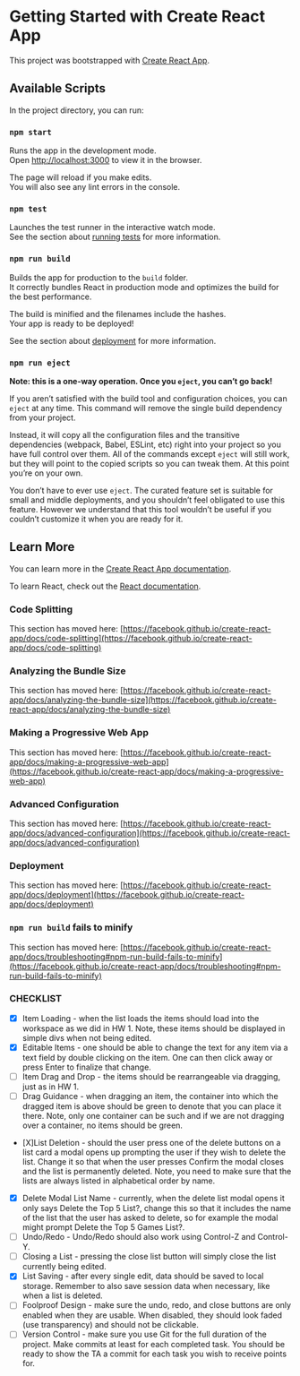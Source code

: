 # Getting Started with Create React App

This project was bootstrapped with [Create React App](https://github.com/facebook/create-react-app).

## Available Scripts

In the project directory, you can run:

### `npm start`

Runs the app in the development mode.\
Open [http://localhost:3000](http://localhost:3000) to view it in the browser.

The page will reload if you make edits.\
You will also see any lint errors in the console.

### `npm test`

Launches the test runner in the interactive watch mode.\
See the section about [running tests](https://facebook.github.io/create-react-app/docs/running-tests) for more information.

### `npm run build`

Builds the app for production to the `build` folder.\
It correctly bundles React in production mode and optimizes the build for the best performance.

The build is minified and the filenames include the hashes.\
Your app is ready to be deployed!

See the section about [deployment](https://facebook.github.io/create-react-app/docs/deployment) for more information.

### `npm run eject`

**Note: this is a one-way operation. Once you `eject`, you can’t go back!**

If you aren’t satisfied with the build tool and configuration choices, you can `eject` at any time. This command will remove the single build dependency from your project.

Instead, it will copy all the configuration files and the transitive dependencies (webpack, Babel, ESLint, etc) right into your project so you have full control over them. All of the commands except `eject` will still work, but they will point to the copied scripts so you can tweak them. At this point you’re on your own.

You don’t have to ever use `eject`. The curated feature set is suitable for small and middle deployments, and you shouldn’t feel obligated to use this feature. However we understand that this tool wouldn’t be useful if you couldn’t customize it when you are ready for it.

## Learn More

You can learn more in the [Create React App documentation](https://facebook.github.io/create-react-app/docs/getting-started).

To learn React, check out the [React documentation](https://reactjs.org/).

### Code Splitting

This section has moved here: [https://facebook.github.io/create-react-app/docs/code-splitting](https://facebook.github.io/create-react-app/docs/code-splitting)

### Analyzing the Bundle Size

This section has moved here: [https://facebook.github.io/create-react-app/docs/analyzing-the-bundle-size](https://facebook.github.io/create-react-app/docs/analyzing-the-bundle-size)

### Making a Progressive Web App

This section has moved here: [https://facebook.github.io/create-react-app/docs/making-a-progressive-web-app](https://facebook.github.io/create-react-app/docs/making-a-progressive-web-app)

### Advanced Configuration

This section has moved here: [https://facebook.github.io/create-react-app/docs/advanced-configuration](https://facebook.github.io/create-react-app/docs/advanced-configuration)

### Deployment

This section has moved here: [https://facebook.github.io/create-react-app/docs/deployment](https://facebook.github.io/create-react-app/docs/deployment)

### `npm run build` fails to minify

This section has moved here: [https://facebook.github.io/create-react-app/docs/troubleshooting#npm-run-build-fails-to-minify](https://facebook.github.io/create-react-app/docs/troubleshooting#npm-run-build-fails-to-minify)

### CHECKLIST ###

- [X] Item Loading - when the list loads the items should load into the workspace as we did in HW 1. Note, these items should be displayed in simple divs when not being edited.
- [X] Editable Items - one should be able to change the text for any item via a text field by double clicking on the item. One can then click away or press Enter to finalize that change.
- [ ] Item Drag and Drop - the items should be rearrangeable via dragging, just as in HW 1.
- [ ] Drag Guidance - when dragging an item, the container into which the dragged item is above should be green to denote that you can place it there. Note, only one container can be such and if we are not dragging over a container, no items should be green.
- [X]List Deletion - should the user press one of the delete buttons on a list card a modal opens up prompting the user if they wish to delete the list. Change it so that when the user presses Confirm the modal closes and the list is permanently deleted. Note, you need to make sure that the lists are always listed in alphabetical order by name.
- [X] Delete Modal List Name - currently, when the delete list modal opens it only says Delete the Top 5 List?, change this so that it includes the name of the list that the user has asked to delete, so for example the modal might prompt Delete the Top 5 Games List?.
- [ ] Undo/Redo - Undo/Redo should also work using Control-Z and Control-Y.
- [ ] Closing a List - pressing the close list button will simply close the list currently being edited.
- [X] List Saving - after every single edit, data should be saved to local storage. Remember to also save session data when necessary, like when a list is deleted.
- [ ] Foolproof Design - make sure the undo, redo, and close buttons are only enabled when they are usable. When disabled, they should look faded (use transparency) and should not be clickable.
- [ ] Version Control - make sure you use Git for the full duration of the project. Make commits at least for each completed task. You should be ready to show the TA a commit for each task you wish to receive points for.
